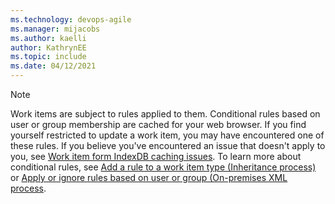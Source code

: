 ```yaml
---
ms.technology: devops-agile
ms.manager: mijacobs
ms.author: kaelli
author: KathrynEE
ms.topic: include
ms.date: 04/12/2021
---
```



> [!NOTE] 
> Work items are subject to rules applied to them. Conditional rules based on user or group membership are cached for your web browser. If you find yourself restricted to update a work item, you may have encountered one of these rules. If you believe you've encountered an issue that doesn't apply to you, see [Work item form IndexDB caching issues](/azure/devops/organizations/settings/work/work-item-form-caching). To learn more about conditional rules, see [Add a rule to a work item type (Inheritance process)](/azure/devops/organizations/settings/work/custom-rules.md) or [Apply or ignore rules based on user or group (On-premises XML process](/azure/devops/reference/xml/apply-rule-work-item-field#apply-or-ignore-rules-based-on-user-or-group).   